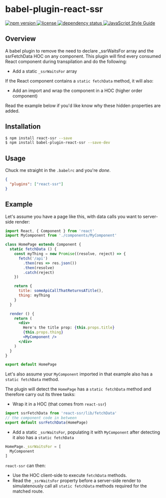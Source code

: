# babel-plugin-react-ssr

<a href="https://www.npmjs.com/package/babel-plugin-react-ssr">
  <img src="https://img.shields.io/npm/v/babel-plugin-react-ssr.svg" alt="npm version">
</a>
<a href="https://github.com/oayres/babel-plugin-react-ssr/blob/master/LICENSE.md">
  <img src="https://img.shields.io/npm/l/babel-plugin-react-ssr.svg" alt="license">
</a>
<a href="https://david-dm.org/oayres/babel-plugin-react-ssr">
  <img src="https://david-dm.org/oayres/babel-plugin-react-ssr/status.svg" alt="dependency status">
</a>
<a href="https://standardjs.com">
  <img src="https://img.shields.io/badge/code_style-standard-brightgreen.svg" alt="JavaScript Style Guide" />
</a>
<br>

## Overview

A babel plugin to remove the need to declare _ssrWaitsFor array and the ssrFetchData HOC on any component. This plugin will find every consumed React component during transpilation and do the following:
- Add a static `_ssrWaitsFor` array

If the React component contains a `static fetchData` method, it will also:
- Add an import and wrap the component in a HOC (higher order component)

Read the example below if you'd like know why these hidden properties are added.

## Installation

```sh
$ npm install react-ssr --save
$ npm install babel-plugin-react-ssr --save-dev
```

## Usage

Chuck me straight in the `.babelrc` and you're *done*.

```json
{
  "plugins": ["react-ssr"]
}
```

## Example

Let's assume you have a page like this, with data calls you want to server-side render:

```jsx
import React, { Component } from 'react'
import MyComponent from './components/MyComponent'

class HomePage extends Component {
  static fetchData () {
    const myThing = new Promise((resolve, reject) => {
      fetch('/api')
        .then(res => res.json())
        .then(resolve)
        .catch(reject)
    })

    return {
      title: someApiCallThatReturnsATitle(),
      thing: myThing
    }
  }

  render () {
    return (
      <div>
        Here's the title prop: {this.props.title}
        {this.props.thing}
        <MyComponent />
      </div>
    )
  }
}

export default HomePage
```

Let's also assume your `MyComponent` imported in that example also has a `static fetchData` method.

The plugin will detect the `HomePage` has a `static fetchData` method and therefore carry out its three tasks:

- Wrap it in a HOC (that comes from `react-ssr`)
```js
import ssrFetchData from 'react-ssr/lib/fetchData'
// the component code in between
export default ssrFetchData(HomePage)
```

- Add a static `_ssrWaitsFor`, populating it with `MyComponent` after detecting it also has a `static fetchData`
```js
HomePage._ssrWaitsFor = [
  MyComponent
]
```

`react-ssr` can then:
- Use the HOC client-side to execute `fetchData` methods.
- Read the `_ssrWaitsFor` property before a server-side render to simulatenously call all `static fetchData` methods required for the matched route.
